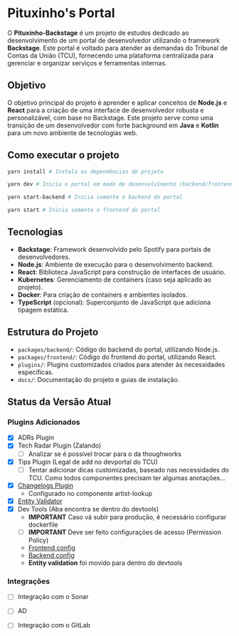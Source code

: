 # Pituxinho's Portal

O **Pituxinho-Backstage** é um projeto de estudos dedicado ao desenvolvimento de um portal de desenvolvedor utilizando o framework **Backstage**. Este portal é voltado para atender as demandas do Tribunal de Contas da União (TCU), fornecendo uma plataforma centralizada para gerenciar e organizar serviços e ferramentas internas.

## Objetivo

O objetivo principal do projeto é aprender e aplicar conceitos de **Node.js** e **React** para a criação de uma interface de desenvolvedor robusta e personalizável, com base no Backstage. Este projeto serve como uma transição de um desenvolvedor com forte background em **Java** e **Kotlin** para um novo ambiente de tecnologias web.

## Como executar o projeto

```sh
yarn install # Instala as dependências do projeto
```
```sh
yarn dev # Inicia o portal em modo de desenvolvimento (backend/frontend)
```
```sh
yarn start-backend # Inicia somente o backend do portal
```

```sh
yarn start # Inicia somente o frontend do portal
```

## Tecnologias

- **Backstage**: Framework desenvolvido pelo Spotify para portais de desenvolvedores.
- **Node.js**: Ambiente de execução para o desenvolvimento backend.
- **React**: Biblioteca JavaScript para construção de interfaces de usuário.
- **Kubernetes**: Gerenciamento de containers (caso seja aplicado ao projeto).
- **Docker**: Para criação de containers e ambientes isolados.
- **TypeScript** (opcional): Superconjunto de JavaScript que adiciona tipagem estática.

## Estrutura do Projeto

- `packages/backend/`: Código do backend do portal, utilizando Node.js.
- `packages/frontend/`: Código do frontend do portal, utilizando React.
- `plugins/`: Plugins customizados criados para atender às necessidades específicas.
- `docs/`: Documentação do projeto e guias de instalação.

## Status da Versão Atual

### Plugins Adicionados
 - [x] ADRs Plugin
 - [x] Tech Radar Plugin (Zalando)
   - [ ] Analizar se é possível trocar para o da thoughworks
 - [X] Tips Plugin (Legal de add no devportal do TCU)
   - [ ] Tentar adicionar dicas customizadas, baseado nas necessidades do TCU. Como todos componentes precisam ter algumas anotações...
 - [X] [Changelogs Plugin](https://github.com/RSC-Labs/backstage-changelog-plugin/blob/main/README.md)
   - Configurado no componente artist-lookup
 - [X] [Entity Validator](https://github.com/backstage/community-plugins/tree/main/workspaces/entity-validation/plugins/entity-validation)
 - [X] Dev Tools (Aba encontra se dentro do devtools)
   - **IMPORTANT** Caso vá subir para produção, é necessário configurar dockerfile
   - [ ] **IMPORTANT** Deve ser feito configurações de acesso (Permission Policy)
   - [Frontend config](https://github.com/backstage/backstage/tree/master/plugins/devtools)
   - [Backend config](https://github.com/backstage/backstage/blob/master/plugins/devtools-backend/README.md)
   - **Entity validation** foi movido para dentro do devtools

### Integrações
 - [ ] Integração com o Sonar
 - [ ] AD
 - [ ] Integração com o GitLab
 
